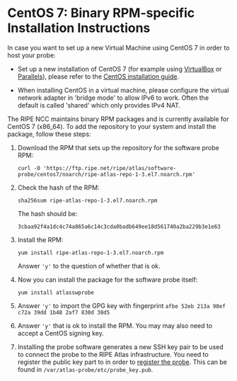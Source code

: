 # CentOS 7: Binary RPM-specific Installation Instructions

In case you want to set up a new Virtual Machine using CentOS 7 in order to host your probe:

* Set up a new installation of CentOS 7 (for example using [VirtualBox](https://www.virtualbox.org/) or [Parallels](https://www.parallels.com/)), please refer to the [CentOS installation guide](https://docs.centos.org/en-US/centos/install-guide/).

* When installing CentOS in a virtual machine, please configure the virtual network adapter in 'bridge mode' to allow IPv6 to work. Often the default is called 'shared' which only provides IPv4 NAT.

The RIPE NCC maintains binary RPM packages and is currently available for CentOS 7
(x86_64). To add the repository to your system and install the package,
follow these steps:

1. Download the RPM that sets up the repository for the software probe RPM:

    ```
    curl -O 'https://ftp.ripe.net/ripe/atlas/software-probe/centos7/noarch/ripe-atlas-repo-1-3.el7.noarch.rpm'
    ```

2. Check the hash of the RPM:

    ```
    sha256sum ripe-atlas-repo-1-3.el7.noarch.rpm
    ```

    The hash should be:

    ```
    3cbaa92f4a1dc4c74a865a6c14c3cda0badb649ee18d561740a2ba229b3e1e63
    ```

3. Install the RPM:

    ```
    yum install ripe-atlas-repo-1-3.el7.noarch.rpm
    ```

    Answer `'y'` to the question of whether that is ok.


4. Now you can install the package for the software probe itself:

    ```
    yum install atlasswprobe
    ```

5. Answer `'y'` to import the GPG key with fingerprint `afbe 52eb 213a 90ef c72a 39dd 1b48 2af7 830d 38d5`

6. Answer `'y'` that is ok to install the RPM. You may may also need to accept a CentOS signing key.

7. Installing the probe software generates a new SSH key pair to be used to
   connect the probe to the RIPE Atlas infrastructure. You need to register
   the public key part to in order to [register the probe](https://atlas.ripe.net/apply/swprobe/).
   This can be found in `/var/atlas-probe/etc/probe_key.pub`.
